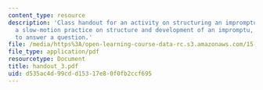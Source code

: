 ```yaml
---
content_type: resource
description: 'Class handout for an activity on structuring an impromptu: provides
  a slow-motion practice on structure and development of an impromptu, including how
  to answer a question.'
file: /media/https%3A/open-learning-course-data-rc.s3.amazonaws.com/15-277-special-seminar-in-communications-leadership-and-personal-effectiveness-coaching-fall-2008/d535ac4d99cdd15317e80f0fb2ccf695_handout_3.pdf
file_type: application/pdf
resourcetype: Document
title: handout_3.pdf
uid: d535ac4d-99cd-d153-17e8-0f0fb2ccf695
---
```

